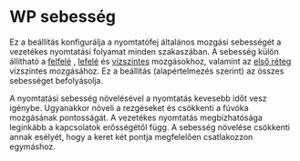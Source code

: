 # WP sebesség

Ez a beállítás konfigurálja a nyomtatófej általános mozgási sebességét a vezetékes nyomtatási folyamat minden szakaszában. A sebesség külön állítható a [felfelé](wireframe_printspeed_up.md) , [lefelé](wireframe_printspeed_down.md) és [vízszintes](wireframe_printspeed_flat.md) mozgásokhoz, valamint az [első réteg](wireframe_printspeed_bottom.md) vízszintes mozgásához. Ez a beállítás (alapértelmezés szerint) az összes sebességet befolyásolja.

A nyomtatási sebesség növelésével a nyomtatás kevesebb időt vesz igénybe. Ugyanakkor növeli a rezgéseket és csökkenti a fúvóka mozgásának pontosságát. A vezetékes nyomtatás megbízhatósága leginkább a kapcsolatok erősségétől függ. A sebesség növelése csökkenti annak esélyét, hogy a keret két pontja megfelelően csatlakozzon egymáshoz.
